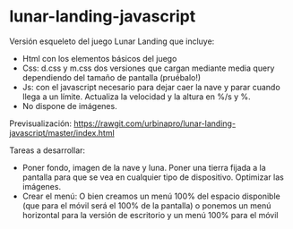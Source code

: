 # lunar-landing-javascript
Versión esqueleto del juego Lunar Landing que incluye:

* Html con los elementos básicos del juego
* Css: d.css y m.css dos versiones que cargan mediante media query dependiendo del tamaño de pantalla (pruébalo!)
* Js: con el javascript necesario para dejar caer la nave y parar cuando llega a un límite. Actualiza la velocidad y la altura en %/s y %.
* No dispone de imágenes.

Previsualización: https://rawgit.com/urbinapro/lunar-landing-javascript/master/index.html

Tareas a desarrollar:
* Poner fondo, imagen de la nave y luna. Poner una tierra fijada a la pantalla para que se vea en cualquier tipo de dispositivo. Optimizar las imágenes.
* Crear el menú: O bien creamos un menú 100% del espacio disponible (que para el móvil será el 100% de la pantalla) o ponemos un menú horizontal para la versión de escritorio y un menú 100% para el móvil
